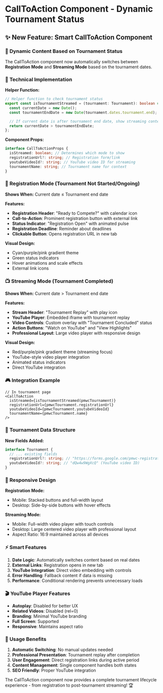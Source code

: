 # CallToAction Component - Dynamic Tournament Status

## ✨ New Feature: Smart CallToAction Component

### 🎯 **Dynamic Content Based on Tournament Status**

The CallToAction component now automatically switches between **Registration Mode** and **Streaming Mode** based on the tournament dates.

### 🔧 **Technical Implementation**

**Helper Function:**

```typescript
// Helper function to check tournament status
export const isTournamentStreamed = (tournament: Tournament): boolean => {
  const currentDate = new Date();
  const tournamentEndDate = new Date(tournament.dates.tournament.end);

  // If current date is after tournament end date, show streaming content
  return currentDate > tournamentEndDate;
};
```

**Component Props:**

```typescript
interface CallToActionProps {
  isStreamed: boolean; // Determines which mode to show
  registrationUrl?: string; // Registration form/link
  youtubeVideoId?: string; // YouTube video ID for streaming
  tournamentName: string; // Tournament name for context
}
```

### 📅 **Registration Mode (Tournament Not Started/Ongoing)**

**Shows When:** Current date ≤ Tournament end date

**Features:**

- **Registration Header**: "Ready to Compete?" with calendar icon
- **Call-to-Action**: Prominent registration button with external link
- **Status Indicator**: "Registration Open" with animated pulse
- **Registration Deadline**: Reminder about deadlines
- **Clickable Button**: Opens registration URL in new tab

**Visual Design:**

- Cyan/purple/pink gradient theme
- Green status indicators
- Hover animations and scale effects
- External link icons

### 📺 **Streaming Mode (Tournament Completed)**

**Shows When:** Current date > Tournament end date

**Features:**

- **Stream Header**: "Tournament Replay" with play icon
- **YouTube Player**: Embedded iframe with tournament replay
- **Video Controls**: Custom overlay with "Tournament Concluded" status
- **Action Buttons**: "Watch on YouTube" and "View Highlights"
- **Professional Layout**: Large video player with responsive design

**Visual Design:**

- Red/purple/pink gradient theme (streaming focus)
- YouTube-style video player integration
- Animated status indicators
- Direct YouTube integration

### 🎮 **Integration Example**

```tsx
// In tournament page
<CallToAction
  isStreamed={isTournamentStreamed(pmwcTournament)}
  registrationUrl={pmwcTournament.registrationUrl}
  youtubeVideoId={pmwcTournament.youtubeVideoId}
  tournamentName={pmwcTournament.name}
/>
```

### 🔄 **Tournament Data Structure**

**New Fields Added:**

```typescript
interface Tournament {
  // ... existing fields
  registrationUrl?: string; // "https://forms.google.com/pmwc-registration"
  youtubeVideoId?: string; // "dQw4w9WgXcQ" (YouTube video ID)
}
```

### 📱 **Responsive Design**

**Registration Mode:**

- Mobile: Stacked buttons and full-width layout
- Desktop: Side-by-side buttons with hover effects

**Streaming Mode:**

- Mobile: Full-width video player with touch controls
- Desktop: Large centered video player with professional layout
- Aspect Ratio: 16:9 maintained across all devices

### ⚡ **Smart Features**

1. **Date Logic**: Automatically switches content based on real dates
2. **External Links**: Registration opens in new tab
3. **YouTube Integration**: Direct video embedding with controls
4. **Error Handling**: Fallback content if data is missing
5. **Performance**: Conditional rendering prevents unnecessary loads

### 🎬 **YouTube Player Features**

- **Autoplay**: Disabled for better UX
- **Related Videos**: Disabled (rel=0)
- **Branding**: Minimal YouTube branding
- **Full Screen**: Supported
- **Responsive**: Maintains aspect ratio

### 🚀 **Usage Benefits**

1. **Automatic Switching**: No manual updates needed
2. **Professional Presentation**: Tournament replay after completion
3. **User Engagement**: Direct registration links during active period
4. **Content Management**: Single component handles both states
5. **SEO Friendly**: Proper YouTube integration

The CallToAction component now provides a complete tournament lifecycle experience - from registration to post-tournament streaming! 🏆
